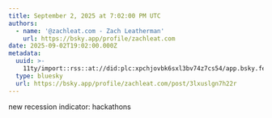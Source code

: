 ```yaml
---
title: September 2, 2025 at 7:02:00 PM UTC
authors:
  - name: '@zachleat.com - Zach Leatherman'
    url: https://bsky.app/profile/zachleat.com
date: 2025-09-02T19:02:00.000Z
metadata:
  uuid: >-
    11ty/import::rss::at://did:plc:xpchjovbk6sxl3bv74z7cs54/app.bsky.feed.post/3lxuslgn7h22r
  type: bluesky
  url: https://bsky.app/profile/zachleat.com/post/3lxuslgn7h22r
---
```

new recession indicator: hackathons